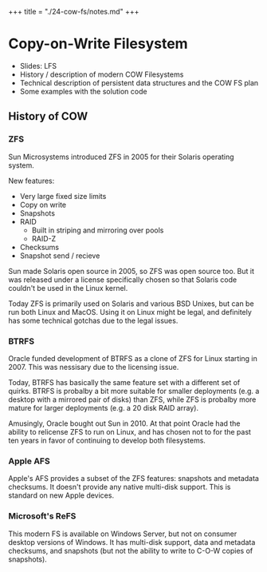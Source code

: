 +++
title = "./24-cow-fs/notes.md"
+++

# Copy-on-Write Filesystem

 - Slides: LFS
 - History / description of modern COW Filesystems
 - Technical description of persistent data structures and
   the COW FS plan
 - Some examples with the solution code

## History of COW

### ZFS

Sun Microsystems introduced ZFS in 2005 for their Solaris operating system.

New features:

 - Very large fixed size limits
 - Copy on write
 - Snapshots
 - RAID
   - Built in striping and mirroring over pools
   - RAID-Z
 - Checksums
 - Snapshot send / recieve

Sun made Solaris open source in 2005, so ZFS was open source too. But it was
released under a license specifically chosen so that Solaris code couldn't be
used in the Linux kernel.

Today ZFS is primarily used on Solaris and various BSD Unixes, but can be run
both Linux and MacOS. Using it on Linux might be legal, and definitely has some
technical gotchas due to the legal issues.

### BTRFS

Oracle funded development of BTRFS as a clone of ZFS for Linux starting in 2007.
This was nessisary due to the licensing issue.

Today, BTRFS has basically the same feature set with a different set of quirks.
BTRFS is probalby a bit more suitable for smaller deployments (e.g. a desktop
with a mirrored pair of disks) than ZFS, while ZFS is probalby more mature for
larger deployments (e.g. a 20 disk RAID array).

Amusingly, Oracle bought out Sun in 2010. At that point Oracle had the ability
to relicense ZFS to run on Linux, and has chosen not to for the past ten years
in favor of continuing to develop both filesystems.

### Apple AFS

Apple's AFS provides a subset of the ZFS features: snapshots and metadata
checksums. It doesn't provide any native multi-disk support. This is standard on
new Apple devices.
   
### Microsoft's ReFS 

This modern FS is available on Windows Server, but not on consumer desktop
versions of Windows. It has multi-disk support, data and metadata checksums, and
snapshots (but not the ability to write to C-O-W copies of snapshots).

